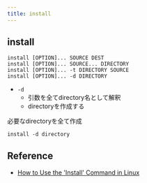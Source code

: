 ```yaml
---
title: install
---
```


## install

```
install [OPTION]... SOURCE DEST
install [OPTION]... SOURCE... DIRECTORY 
install [OPTION]... -t DIRECTORY SOURCE
install [OPTION]... -d DIRECTORY
```

* `-d`
    * 引数を全てdirectory名として解釈
    * directoryを作成する

必要なdirectoryを全て作成

```
install -d directory
```

## Reference
* [How to Use the 'Install' Command in Linux](https://www.lifewire.com/install-linux-command-4091911)
